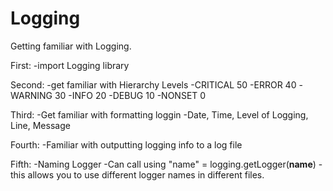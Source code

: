 # Logging

Getting familiar with Logging.

First:
	-import Logging library

Second:
	-get familiar with Hierarchy Levels
		-CRITICAL 50
		-ERROR 40
		-WARNING 30
		-INFO 20 
		-DEBUG 10
		-NONSET 0

Third:
	-Get familiar with formatting loggin
		-Date, Time, Level of Logging, Line, Message

Fourth:
	-Familiar with outputting logging info to a log file

Fifth:
	-Naming Logger 
	-Can call using "name" = logging.getLogger(__name__)
	-this allows you to use different logger names in different files.